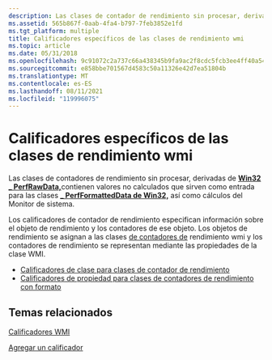 ```yaml
---
description: Las clases de contador de rendimiento sin procesar, derivadas de Win32 PerfRawData, contienen valores no calculados que sirven como entrada para las clases \_ PerfFormattedData de Win32, así como cálculos del \_ Monitor de sistema.
ms.assetid: 565b867f-0aab-4fa4-b797-7feb3852e1fd
ms.tgt_platform: multiple
title: Calificadores específicos de las clases de rendimiento wmi
ms.topic: article
ms.date: 05/31/2018
ms.openlocfilehash: 9c91072c2a737c66a438345b9fa9ac2f8cdc5fcb3ee4ff40a54b915fb8801f99
ms.sourcegitcommit: e858bbe701567d4583c50a11326e42d7ea51804b
ms.translationtype: MT
ms.contentlocale: es-ES
ms.lasthandoff: 08/11/2021
ms.locfileid: "119996075"
---
```

# <a name="qualifiers-specific-to-wmi-performance-classes"></a>Calificadores específicos de las clases de rendimiento wmi

Las clases de contadores de rendimiento sin procesar, derivadas de [**Win32 \_ PerfRawData,**](/windows/desktop/CIMWin32Prov/win32-perfrawdata)contienen valores no calculados que sirven como entrada para las clases [**\_ PerfFormattedData de Win32,**](/windows/desktop/CIMWin32Prov/win32-perfformatteddata) así como cálculos del Monitor de sistema.

Los calificadores de contador de rendimiento especifican información sobre el objeto de rendimiento y los contadores de ese objeto. Los objetos de rendimiento se asignan a las clases [de contadores de](/windows/desktop/CIMWin32Prov/performance-counter-classes) rendimiento wmi y los contadores de rendimiento se representan mediante las propiedades de la clase WMI.

-   [Calificadores de clase para clases de contador de rendimiento](class-qualifiers-for-performance-counter-classes.md)
-   [Calificadores de propiedad para clases de contadores de rendimiento con formato](property-qualifiers-for-performance-counter-classes.md)

## <a name="related-topics"></a>Temas relacionados

<dl> <dt>

[Calificadores WMI](wmi-qualifiers.md)
</dt> <dt>

[Agregar un calificador](adding-a-qualifier.md)
</dt> </dl>

 

 
